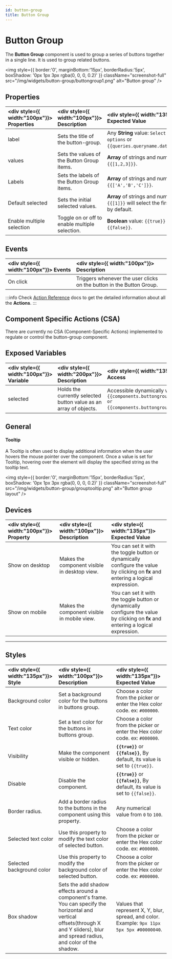 ```yaml
---
id: button-group
title: Button Group
---
```


# Button Group

The **Button Group** component is used to group a series of buttons together in a single line. It is used to group related buttons.

<div style={{textAlign: 'left'}}>

<img style={{ border:'0', marginBottom:'15px', borderRadius:'5px', boxShadow: '0px 1px 3px rgba(0, 0, 0, 0.2)' }} className="screenshot-full" src="/img/widgets/button-group/buttongroup1.png" alt="Button group" />

</div>

<div style={{paddingTop:'24px'}}>

## Properties

| <div style={{ width:"100px"}}> Properties </div> | <div style={{ width:"100px"}}> Description </div> | <div style={{ width:"135px"}}> Expected Value </div>                                 |
| :----------------------------------------------- | :------------------------------------------------ | :----------------------------------------------------------------------------------- |
| label                                            | Sets the title of the button-group.               | Any **String** value: `Select the options` or `{{queries.queryname.data.text}}`.     |
| values                                           | Sets the values of the Button Group items.        | **Array** of strings and numbers: `{{[1,2,3]}}`.                                     |
| Labels                                           | Sets the labels of the Button Group items.        | **Array** of strings and numbers: `{{['A','B','C']}}`.                               |
| Default selected                                 | Sets the initial selected values.                 | **Array** of strings and numbers: `{{[1]}}` will select the first button by default. |
| Enable multiple selection                        | Toggle on or off to enable multiple selection.    | **Boolean** value: `{{true}}` or `{{false}}`.                                        |

</div>

<div style={{paddingTop:'24px'}}>

## Events

| <div style={{ width:"100px"}}> Events </div> | <div style={{ width:"100px"}}> Description </div>                    |
| :------------------------------------------- | :------------------------------------------------------------------- |
| On click                                     | Triggers whenever the user clicks on the button in the Button Group. |

:::info
Check [Action Reference](/docs/actions/run-query) docs to get the detailed information about all the **Actions**.
:::

</div>

<div style={{paddingTop:'24px'}}>

## Component Specific Actions (CSA)

There are currently no CSA (Component-Specific Actions) implemented to regulate or control the button-group component.

</div>

<div style={{paddingTop:'24px'}}>

## Exposed Variables

| <div style={{ width:"100px"}}> Variable </div> | <div style={{ width:"200px"}}> Description </div>                 | <div style={{ width:"135px"}}> How To Access </div>                                                                           |
| :--------------------------------------------- | :---------------------------------------------------------------- | :---------------------------------------------------------------------------------------------------------------------------- |
| selected                                       | Holds the currently selected button value as an array of objects. | Accessible dynamically with JS (for e.g., `{{components.buttongroup1.selected[0]}} or {{components.buttongroup1.selected}}`). |

</div>

<div style={{paddingTop:'24px'}}>

## General

#### Tooltip

A Tooltip is often used to display additional information when the user hovers the mouse pointer over the component. Once a value is set for Tooltip, hovering over the element will display the specified string as the tooltip text.

<div style={{textAlign: 'center'}}>

<img style={{ border:'0', marginBottom:'15px', borderRadius:'5px', boxShadow: '0px 1px 3px rgba(0, 0, 0, 0.2)' }} className="screenshot-full" src="/img/widgets/button-group/grouptooltip.png" alt="Button group layout" />

</div>

</div>

<div style={{paddingTop:'24px'}}>

## Devices

| <div style={{ width:"100px"}}> Property </div> | <div style={{ width:"100px"}}> Description </div> | <div style={{ width:"135px"}}> Expected Value </div>                                                                              |
| :--------------------------------------------- | :------------------------------------------------ | :-------------------------------------------------------------------------------------------------------------------------------- |
| Show on desktop                                | Makes the component visible in desktop view.      | You can set it with the toggle button or dynamically configure the value by clicking on **fx** and entering a logical expression. |
| Show on mobile                                 | Makes the component visible in mobile view.       | You can set it with the toggle button or dynamically configure the value by clicking on **fx** and entering a logical expression. |

</div>

---

<div style={{paddingTop:'24px'}}>

## Styles

| <div style={{ width:"135px"}}> Style </div> | <div style={{ width:"100px"}}> Description </div>                                                                                                                                      | <div style={{ width:"135px"}}> Expected Value </div>                                        |
| :------------------------------------------ | :------------------------------------------------------------------------------------------------------------------------------------------------------------------------------------- | :------------------------------------------------------------------------------------------ |
| Background color                            | Set a background color for the buttons in buttons group.                                                                                                                               | Choose a color from the picker or enter the Hex color code. ex: `#000000`.                  |
| Text color                                  | Set a text color for the buttons in buttons group.                                                                                                                                     | Choose a color from the picker or enter the Hex color code. ex: `#000000`.                  |
| Visibility                                  | Make the component visible or hidden.                                                                                                                                                  | **`{{true}}`** or **`{{false}}`**, By default, its value is set to `{{true}}`.              |
| Disable                                     | Disable the component.                                                                                                                                                                 | **`{{true}}`** or **`{{false}}`**, By default, its value is set to `{{false}}`.             |
| Border radius.                              | Add a border radius to the buttons in the component using this property.                                                                                                               | Any numerical value from `0` to `100`.                                                      |
| Selected text color                         | Use this property to modify the text color of selected button.                                                                                                                         | Choose a color from the picker or enter the Hex color code. ex: `#000000`.                  |
| Selected background color                   | Use this property to modify the background color of selected button.                                                                                                                   | Choose a color from the picker or enter the Hex color code. ex: `#000000`.                  |
| Box shadow                                  | Sets the add shadow effects around a component's frame. You can specify the horizontal and vertical offsets(through X and Y sliders), blur and spread radius, and color of the shadow. | Values that represent X, Y, blur, spread, and color. Example: `9px 11px 5px 5px #00000040`. |

</div>
